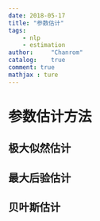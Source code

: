 ```yaml
---
date: 2018-05-17
title: "参数估计"
tags:
    - nlp
    - estimation
author:     "Chanrom"
catalog:    true
comment: true
mathjax : ture
---
```


# 参数估计方法


## 极大似然估计


## 最大后验估计


## 贝叶斯估计














